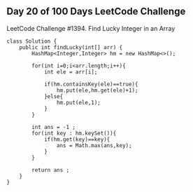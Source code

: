 ## **Day 20 of 100 Days LeetCode Challenge**


LeetCode Challenge #1394. Find Lucky Integer in an Array
```
class Solution {
    public int findLucky(int[] arr) {
        HashMap<Integer,Integer> hm = new HashMap<>();

        for(int i=0;i<arr.length;i++){
            int ele = arr[i];

            if(hm.containsKey(ele)==true){
                hm.put(ele,hm.get(ele)+1);
            }else{
                hm.put(ele,1);
            }
        }

        int ans = -1 ;
        for(int key : hm.keySet()){
            if(hm.get(key)==key){
                ans = Math.max(ans,key);
            }
        }

        return ans ;
    }
}
```
